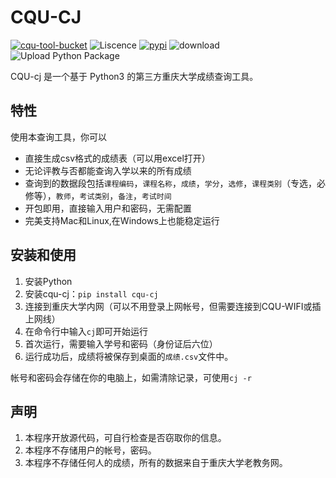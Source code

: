 # CQU-CJ
[![cqu-tool-bucket](https://img.shields.io/badge/CQU-%E9%87%8D%E5%BA%86%E5%A4%A7%E5%AD%A6%E5%85%A8%E5%AE%B6%E6%A1%B6%E8%AE%A1%E5%88%92-blue)](https://github.com/topics/cqu-tool-bucket)
![Liscence](https://img.shields.io/github/license/CQU-AI/cqu-cj)
[![pypi](https://img.shields.io/pypi/v/cqu-cj)](https://pypi.org/project/cqu-cj/)
![download](https://pepy.tech/badge/cqu-cj)
![Upload Python Package](https://github.com/CQU-AI/cqu-cj/workflows/Upload%20Python%20Package/badge.svg)

CQU-cj 是一个基于 Python3 的第三方重庆大学成绩查询工具。

## 特性

使用本查询工具，你可以
 - 直接生成csv格式的成绩表（可以用excel打开）
 - 无论评教与否都能查询入学以来的所有成绩
 - 查询到的数据段包括`课程编码`，`课程名称`，`成绩`，`学分`，`选修`，`课程类别`（专选，必修等），`教师`，`考试类别`，`备注`，`考试时间`
 - 开包即用，直接输入用户和密码，无需配置
 - 完美支持Mac和Linux,在Windows上也能稳定运行

## 安装和使用

1. 安装Python
2. 安装cqu-cj：`pip install cqu-cj`
3. 连接到重庆大学内网（可以不用登录上网帐号，但需要连接到CQU-WIFI或插上网线）
4. 在命令行中输入`cj`即可开始运行
5. 首次运行，需要输入学号和密码（身份证后六位）
6. 运行成功后，成绩将被保存到桌面的`成绩.csv`文件中。

帐号和密码会存储在你的电脑上，如需清除记录，可使用`cj -r`


## 声明

1. 本程序开放源代码，可自行检查是否窃取你的信息。
2. 本程序不存储用户的帐号，密码。
3. 本程序不存储任何人的成绩，所有的数据来自于重庆大学老教务网。